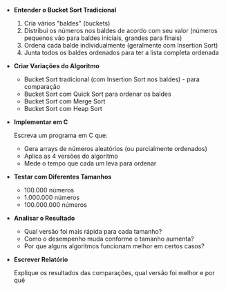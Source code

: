 - **Entender o Bucket Sort Tradicional**
    1. Cria vários "baldes" (buckets)
    2. Distribui os números nos baldes de acordo com seu valor (números pequenos vão para baldes iniciais, grandes para finais)
    3. Ordena cada balde individualmente (geralmente com Insertion Sort)
    4. Junta todos os baldes ordenados para ter a lista completa ordenada
- **Criar Variações do Algoritmo**
    - Bucket Sort tradicional (com Insertion Sort nos baldes) - para comparação
    - Bucket Sort com Quick Sort para ordenar os baldes
    - Bucket Sort com Merge Sort
    - Bucket Sort com Heap Sort
- **Implementar em C**
    
    Escreva um programa em C que:
    
    - Gera arrays de números aleatórios (ou parcialmente ordenados)
    - Aplica as 4 versões do algoritmo
    - Mede o tempo que cada um leva para ordenar
- **Testar com Diferentes Tamanhos**
    - 100.000 números
    - 1.000.000 números
    - 100.000.000 números
- **Analisar o Resultado**
    - Qual versão foi mais rápida para cada tamanho?
    - Como o desempenho muda conforme o tamanho aumenta?
    - Por que alguns algoritmos funcionam melhor em certos casos?
- **Escrever Relatório**
    
    Explique os resultados das comparações, qual versão foi melhor e por quê

